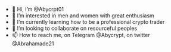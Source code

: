 - 👋 Hi, I’m @Abycrpt01
- 👀 I’m interested in men and women with great enthusiasm 
- 🌱 I’m currently learning how to be a professional crypto trader
- 💞️ I’m looking to collaborate on resourceful peoples
- 📫 How to reach me, on Telegram @Abycrypt, on twitter @Abrahamade21

<!---
Abycrpt01/Abycrpt01 is a ✨ special ✨ repository because its `README.md` (this file) appears on your GitHub profile.
You can click the Preview link to take a look at your changes.
--->
